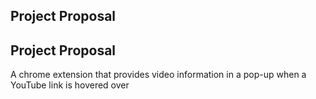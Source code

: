 Project Proposal
----------------

## Project Proposal
A chrome extension that provides video information in a pop-up when a YouTube link is hovered over
